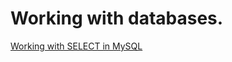 # Working with databases.

[Working with SELECT in MySQL]( https://docs.google.com/spreadsheets/d/1XN2J7bsGusc0U2BjmRbOLDSCUCSdL5lm-PFEh7ldR8Q/edit?usp=sharing)


